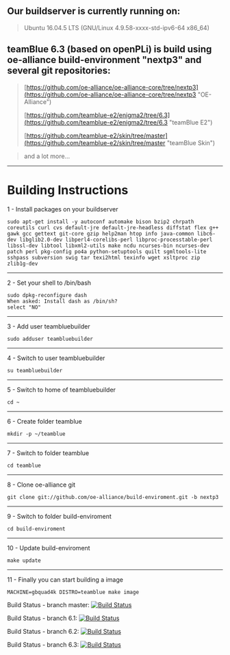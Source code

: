 ## Our buildserver is currently running on: ##

> Ubuntu 16.04.5 LTS (GNU/Linux 4.9.58-xxxx-std-ipv6-64 x86_64)

## teamBlue 6.3 (based on openPLi) is build using oe-alliance build-environment "nextp3" and several git repositories: ##

> [https://github.com/oe-alliance/oe-alliance-core/tree/nextp3](https://github.com/oe-alliance/oe-alliance-core/tree/nextp3 "OE-Alliance")
> 
> [https://github.com/teamblue-e2/enigma2/tree/6.3](https://github.com/teamblue-e2/enigma2/tree/6.3 "teamBlue E2")
> 
> [https://github.com/teamblue-e2/skin/tree/master](https://github.com/teamblue-e2/skin/tree/master "teamBlue Skin")

> and a lot more...


----------

# Building Instructions #

1 - Install packages on your buildserver

    sudo apt-get install -y autoconf automake bison bzip2 chrpath coreutils curl cvs default-jre default-jre-headless diffstat flex g++ gawk gcc gettext git-core gzip help2man htop info java-common libc6-dev libglib2.0-dev libperl4-corelibs-perl libproc-processtable-perl libssl-dev libtool libxml2-utils make ncdu ncurses-bin ncurses-dev patch perl pkg-config po4a python-setuptools quilt sgmltools-lite sshpass subversion swig tar texi2html texinfo wget xsltproc zip zlib1g-dev

----------
2 - Set your shell to /bin/bash

    sudo dpkg-reconfigure dash
    When asked: Install dash as /bin/sh?
    select "NO"

----------
3 - Add user teambluebuilder

    sudo adduser teambluebuilder

----------
4 - Switch to user teambluebuilder

    su teambluebuilder

----------
5 - Switch to home of teambluebuilder

    cd ~

----------
6 - Create folder teamblue

    mkdir -p ~/teamblue

----------
7 - Switch to folder teamblue

    cd teamblue

----------
8 - Clone oe-alliance git

    git clone git://github.com/oe-alliance/build-enviroment.git -b nextp3

----------
9 - Switch to folder build-enviroment

    cd build-enviroment

----------
10 - Update build-enviroment

    make update

----------
11 - Finally you can start building a image

    MACHINE=gbquad4k DISTRO=teamblue make image


Build Status - branch master: [![Build Status](https://travis-ci.org/teamblue-e2/enigma2.svg?branch=master)](https://travis-ci.org/teamblue-e2/enigma2)

Build Status - branch 6.1:    [![Build Status](https://travis-ci.org/teamblue-e2/enigma2.svg?branch=6.1)](https://travis-ci.org/teamblue-e2/enigma2)

Build Status - branch 6.2:    [![Build Status](https://travis-ci.org/teamblue-e2/enigma2.svg?branch=6.2)](https://travis-ci.org/teamblue-e2/enigma2)

Build Status - branch 6.3:    [![Build Status](https://travis-ci.org/teamblue-e2/enigma2.svg?branch=6.3)](https://travis-ci.org/teamblue-e2/enigma2)
